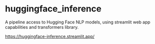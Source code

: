 # huggingface_inference

A pipeline access to Hugging Face NLP models, using streamlit web app capabilities and transformers library.

https://huggingface-inference.streamlit.app/
